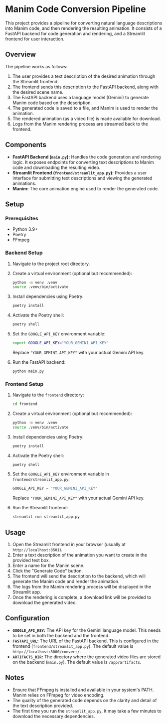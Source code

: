 # Manim Code Conversion Pipeline

This project provides a pipeline for converting natural language descriptions into Manim code, and then rendering the resulting animation. It consists of a FastAPI backend for code generation and rendering, and a Streamlit frontend for user interaction.

## Overview

The pipeline works as follows:

1.  The user provides a text description of the desired animation through the Streamlit frontend.
2.  The frontend sends this description to the FastAPI backend, along with the desired scene name.
3.  The FastAPI backend uses a language model (Gemini) to generate Manim code based on the description.
4.  The generated code is saved to a file, and Manim is used to render the animation.
5.  The rendered animation (as a video file) is made available for download.
6.  Logs from the Manim rendering process are streamed back to the frontend.

## Components

*   **FastAPI Backend (`main.py`):**  Handles the code generation and rendering logic. It exposes endpoints for converting text descriptions to Manim code and downloading the resulting video.
*   **Streamlit Frontend (`frontend/streamlit_app.py`):** Provides a user interface for submitting text descriptions and viewing the generated animations.
*   **Manim:** The core animation engine used to render the generated code.

## Setup

### Prerequisites

*   Python 3.9+
*   Poetry
*   FFmpeg

### Backend Setup

1.  Navigate to the project root directory.
2.  Create a virtual environment (optional but recommended):

    ```bash
    python -m venv .venv
    source .venv/bin/activate
    ```
3.  Install dependencies using Poetry:

    ```bash
    poetry install
    ```
4.  Activate the Poetry shell:

    ```bash
    poetry shell
    ```
5.  Set the `GOOGLE_API_KEY` environment variable:

    ```bash
    export GOOGLE_API_KEY="YOUR_GEMINI_API_KEY"
    ```

    Replace `"YOUR_GEMINI_API_KEY"` with your actual Gemini API key.
6.  Run the FastAPI backend:

    ```bash
    python main.py
    ```

### Frontend Setup

1.  Navigate to the `frontend` directory:

    ```bash
    cd frontend
    ```
2.  Create a virtual environment (optional but recommended):

    ```bash
    python -m venv .venv
    source .venv/bin/activate
    ```
3.  Install dependencies using Poetry:

    ```bash
    poetry install
    ```
4.  Activate the Poetry shell:

    ```bash
    poetry shell
    ```
5.  Set the `GOOGLE_API_KEY` environment variable in `frontend/streamlit_app.py`:

    ```python
    GOOGLE_API_KEY = "YOUR_GEMINI_API_KEY"
    ```

    Replace `"YOUR_GEMINI_API_KEY"` with your actual Gemini API key.
6.  Run the Streamlit frontend:

    ```bash
    streamlit run streamlit_app.py
    ```

## Usage

1.  Open the Streamlit frontend in your browser (usually at `http://localhost:8501`).
2.  Enter a text description of the animation you want to create in the provided text box.
3.  Enter a name for the Manim scene.
4.  Click the "Generate Code" button.
5.  The frontend will send the description to the backend, which will generate the Manim code and render the animation.
6.  The logs from the Manim rendering process will be displayed in the Streamlit app.
7.  Once the rendering is complete, a download link will be provided to download the generated video.

## Configuration

*   **`GOOGLE_API_KEY`:**  The API key for the Gemini language model.  This needs to be set in both the backend and the frontend.
*   **`FASTAPI_URL`:**  The URL of the FastAPI backend.  This is configured in the frontend (`frontend/streamlit_app.py`).  The default value is `http://localhost:8000/convert/`.
*   **`ARTIFACTS_DIR`:** The directory where the generated video files are stored on the backend (`main.py`). The default value is `/app/artifacts`.

## Notes

*   Ensure that FFmpeg is installed and available in your system's PATH. Manim relies on FFmpeg for video encoding.
*   The quality of the generated code depends on the clarity and detail of the text description provided.
*   The first time you run the `streamlit_app.py`, it may take a few minutes to download the necessary dependencies.
